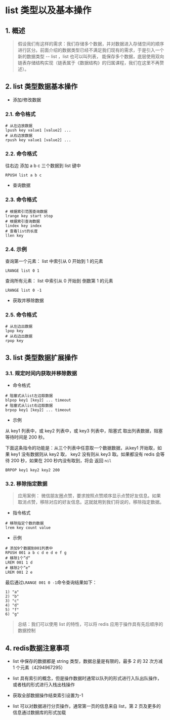 # list 类型以及基本操作

## 1. 概述

> 假设我们有这样的需求：我们存储多个数据，并对数据进入存储空间的顺序进行区分。前面介绍的数据类型已经不满足我们现有的需求，于是引入一个新的数据类型 -- list ，list 也可以叫列表， 能保存多个数据，底层使用双向链表存储结构实现（链表属于《数据结构》的归属课程，我们在这里不再赘述）。

## 2. list 类型数据基本操作

- 添加/修改数据

### 2.1. 命令格式

```shell
# 从左边放数据
lpush key value1 [value2] ...
# 从右边放数据
rpush key value1 [value2] ...
```

### 2.2. 命令格式

往右边 添加 a b c 三个数据到 list 键中

```shell
RPUSH list a b c
```

- 查询数据

### 2.3. 命令格式

```shell
# 根据索引范围查询数据
lrange key start stop
# 根据索引查询数据
lindex key index
# 查看list的长度
llen key
```

### 2.4. 示例

查询第一个元素： list 中索引从 0 开始到 1 的元素

```shell
LRANGE list 0 1
```

查询所有元素： list 中索引从 0 开始到 倒数第 1 的元素

```shell
LRANGE list 0 -1
```

- 获取并移除数据

### 2.5. 命令格式

```shell
# 从左边出数据
lpop key
# 从右边出数据
rpop key
```

## 3. list 类型数据扩展操作

### 3.1. 规定时间内获取并移除数据

- 命令格式

```shell
# 阻塞式从list左边取数据
blpop key1 [key2] ... timeout
# 阻塞式从list右边取数据
brpop key1 [key2] ... timeout
```

- 示例

从 key1 列表中，或 key2 列表中，或 key3 列表中，阻塞式 取出列表数据，阻塞等待时间是 200 秒。

下面这条指令的功能是：从三个列表中任意取一个数据数据，从key1 开始取，如果 key1 没有数据则从 key2 取， key2 没有则从 key3 取。如果都没有 redis 会等待 200 秒，如果在 200 秒内没有取到，将会 返回 `nil`

```shell
BRPOP key1 key2 key2 200
```

### 3.2. 移除指定数据

> 应用案例： 微信朋友圈点赞，要求按照点赞顺序显示点赞好友信息。如果取消点赞，移除对应的好友信息。这就就用到我们将说的，移除指定数据。

- 指令格式

```shell
# 移除指定个数的数据
lrem key count value
```

- 示例

```shell
# 添加9个数据到001列表中
RPUSH 001 a b c d e d e f g
# 移除1个”d“
LREM 001 1 d
# 移除2个”e“
LREM 001 2 e
```

最后通过`LRANGE 001 0 -1`命令查询结果如下：

```shell
1) "a"
2) "b"
3) "c"
4) "d"
5) "f"
6) "g"
```

> 总结：我们可以使用 list 的特性，可以将 redis 应用于操作具有先后顺序的数据控制

## 4. redis数据注意事项

- list 中保存的数据都是 string 类型，数据总量是有限的，最多 2 的 32 次方减 1 个元素（4294967295）

- list 具有索引的概念，但是操作数据时通常以队列的形式进行入队出队操作，或者栈的形式进行入栈出栈操作

- 获取全部数据操作结束索引设置为-1

- list 可以对数据进行分页操作，通常第一页的信息来自 list，第 2 页及更多的信息通过数据库的形式加载
